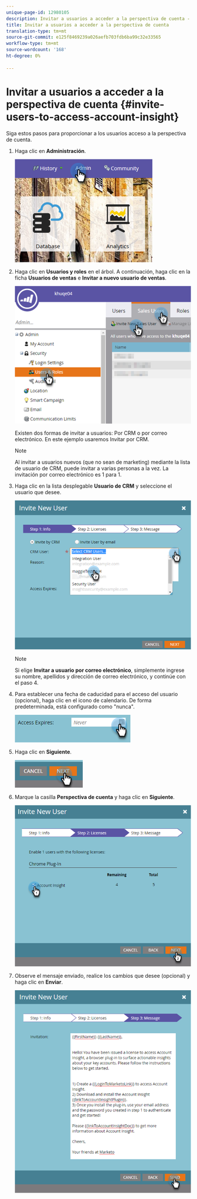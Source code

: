 ```yaml
---
unique-page-id: 12980105
description: Invitar a usuarios a acceder a la perspectiva de cuenta - Documentos de marketing - Documentación del producto
title: Invitar a usuarios a acceder a la perspectiva de cuenta
translation-type: tm+mt
source-git-commit: e125f8469239a026aefb703fdb6ba99c32e33565
workflow-type: tm+mt
source-wordcount: '168'
ht-degree: 0%

---
```



# Invitar a usuarios a acceder a la perspectiva de cuenta {#invite-users-to-access-account-insight}

Siga estos pasos para proporcionar a los usuarios acceso a la perspectiva de cuenta.

1. Haga clic en **Administración**.

   ![](assets/admin-1.png)

1. Haga clic en **Usuarios y roles** en el árbol. A continuación, haga clic en la ficha **Usuarios de ventas** e **Invitar a nuevo usuario de ventas**.

   ![](assets/two-6.png)

   Existen dos formas de invitar a usuarios: Por CRM o por correo electrónico. En este ejemplo usaremos Invitar por CRM.

   >[!NOTE]
   >
   >Al invitar a usuarios nuevos (que no sean de marketing) mediante la lista de usuario de CRM, puede invitar a varias personas a la vez. La invitación por correo electrónico es 1 para 1.

1. Haga clic en la lista desplegable **Usuario de CRM** y seleccione el usuario que desee.

   ![](assets/three-5.png)

   >[!NOTE]
   >
   >Si elige **Invitar a usuario por correo electrónico**, simplemente ingrese su nombre, apellidos y dirección de correo electrónico, y continúe con el paso 4.

1. Para establecer una fecha de caducidad para el acceso del usuario (opcional), haga clic en el icono de calendario. De forma predeterminada, está configurado como &quot;nunca&quot;.

   ![](assets/four-5.png)

1. Haga clic en **Siguiente**.

   ![](assets/five-5.png)

1. Marque la casilla **Perspectiva de cuenta** y haga clic en **Siguiente**.

   ![](assets/six-3.png)

1. Observe el mensaje enviado, realice los cambios que desee (opcional) y haga clic en **Enviar**.

   ![](assets/seven-2.png)
